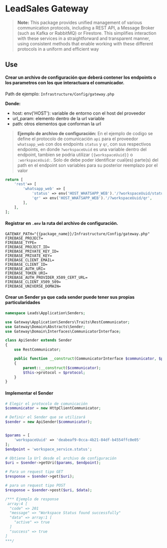 # LeadSales Gateway

> **Note:** This package provides unified management of various communication protocols, including a REST API, a Message Broker (such as Kafka or RabbitMQ) or Firestore. This simplifies interaction with these services in a straightforward and transparent manner, using consistent methods that enable working with these different protocols in a uniform and efficient way

## Use

#### Crear un archivo de configuración que deberá contener los endpoints o los parametros con los que interactuara el comunicador.

Path de ejemplo: `Infrastructure/Config/gateway.php`

**Donde:**

- host: env('HOST'): variable de entorno con el host del proveedor
- url_param: elemento dentro de la url variable
- path: otros elementos que conforman la url

> **Ejemplo de archivo de configuración:** En el ejemplo de codigo se define el protocolo de comunicación `api` para el proveedor `whatsapp_web` con dos endpoints `status` y `qr`, con sus respectivos endpoints, en donde `?workspaceUuid` es una variable dentro del endpoint, tambien se podria utilizar `{{workspaceUuid}}` o `:workspaceUuid:`. Solo de debe poder identificar cual(es) parte(s) del path en el endpoint son variables para su posterior reemplazo por el valor

```php
return [
    'rest'=> [
        'whatsapp_web' => [
            'status' => env('HOST_WHATSAPP_WEB').'/?workspaceUuid/status',
            'qr' => env('HOST_WHATSAPP_WEB').'/?workspaceUuid/qr',
        ],
    ],
];

```

#### Registrar en `.env` la ruta del archivo de configuración.

```shell
GATEWAY_PATH="{{package_name}}/Infrastructure/Config/gateway.php"
FIREBASE_PROJECT=
FIREBASE_TYPE=
FIREBASE_PROJECT_ID=
FIREBASE_PRIVATE_KEY_ID=
FIREBASE_PRIVATE_KEY=
FIREBASE_CLIENT_EMAIL=
FIREBASE_CLIENT_ID=
FIREBASE_AUTH_URI=
FIREBASE_TOKEN_URI=
FIREBASE_AUTH_PROVIDER_X509_CERT_URL=
FIREBASE_CLIENT_X509_509=
FIREBASE_UNIVERSE_DOMAIN=
```

#### Crear un Sender ya que cada sender puede tener sus propias particularidades

```php
namespace Leads\Application\Senders;

use Gateway\Application\Senders\Traits\RestCommunicator;
use Gateway\Domain\Abstracts\Sender;
use Gateway\Domain\Interfaces\CommunicatorInterface;

class ApiSender extends Sender
{
    use RestCommunicator;

    public function __construct(CommunicatorInterface $communicator, $protocol='api')
    {
        parent::__construct($communicator);
        $this->protocol = $protocol;
    }
}
```

#### Implementar el Sender

```php
# Elegir el protocolo de comunicación
$communicator = new HttpClientCommunicator;

# Definir el Sender que se utilizará
$sender = new ApiSender($communicator);


$params = [
    'workspaceUuid' => 'deabeaf9-0cca-4b21-84df-b4554ffc0e05'
];
$endpoint = 'workspace_service.status';

# Obtiene la Url desde el archivo de configuración
$uri = $sender->getUri($params, $endpoint);

# Para un request tipo GET
$response = $sender->get($uri);

# para un request tipo POST
$response = $sender->post($uri, $data);

/*** Ejemplo de response
 array:4 [
  "code" => 201
  "message" => "Workspace Status found successfully"
  "data" => array:1 [
    "active" => true
  ]
  "success" => true
]
***/


```
